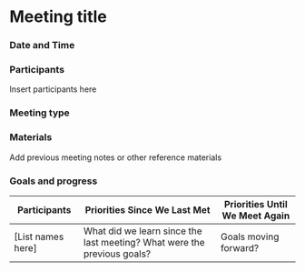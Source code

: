 # Meeting title 

### Date and Time

### Participants
Insert participants here 

### Meeting type

### Materials
Add previous meeting notes or other reference materials

### Goals and progress 
| Participants    | Priorities Since We Last Met                                                                 | Priorities Until We Meet Again                     |
|----------------|-----------------------------------------------------------------------------------------------|----------------------------------------------------|
| [List names here] | What did we learn since the last meeting? What were the previous goals?                     | Goals moving forward?                              |

